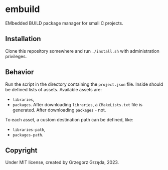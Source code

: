 # embuild
EMbedded BUILD package manager for small C projects.

## Installation
Clone this repository somewhere and run `./install.sh` with administration privileges.

## Behavior
Run the script in the directory containing the `project.json` file. Inside should be defined lists of assets. Available 
assets are:
- `libraries`,
- `packages`.
After downloading `libraries`, a `CMakeLists.txt` file is generated. After downloading `packages` - not.

To each asset, a custom destination path can be defined, like:
- `libraries-path`,
- `packages-path`.

## Copyright
Under MIT license, created by Grzegorz Grzęda, 2023.